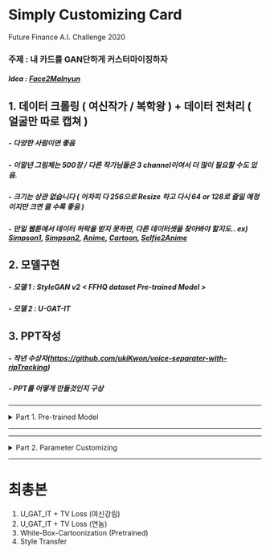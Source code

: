 # Simply Customizing Card
Future Finance A.I. Challenge 2020
### 주제 : 내 카드를 GAN단하게 커스터마이징하자
##### Idea : [Face2Malnyun](https://github.com/bryandlee/malnyun_faces)


## 1. 데이터 크롤링 ( 여신작가 / 복학왕 ) + 데이터 전처리 ( 얼굴만 따로 캡쳐 )
##### - 다양한 사람이면 좋음
##### - 이말년 그림체는 500장 / 다른 작가님들은 3 channel이여서 더 많이 필요할 수도 있음.
##### - 크기는 상관 없습니다 ( 어차피 다 256으로 Resize 하고 다시 64 or 128로 줄일 예정이지만 크면 클 수록 좋음 )
##### - 만일 웹툰에서 데이터 허락을 받지 못하면, 다른 데이터셋을 찾아봐야 할지도.. ex) [Simpson1](https://www.kaggle.com/alexattia/the-simpsons-characters-dataset), [Simpson2](https://www.kaggle.com/kostastokis/simpsons-faces), [Anime](https://www.kaggle.com/splcher/animefacedataset), [Cartoon](https://google.github.io/cartoonset/), [Selfie2Anime](https://www.kaggle.com/arnaud58/selfie2anime)

## 2. 모델구현 
##### - 모델 1 : StyleGAN v2 < FFHQ dataset Pre-trained Model >
##### - 모델 2 : U-GAT-IT


## 3. PPT작성
##### - 작년 수상자(https://github.com/ukiKwon/voice-separater-with-ripTracking)
##### - PPT를 어떻게 만들것인지 구상

------------------------------

<details>
<summary> 
  Part 1. Pre-trained Model  
  </summary>
<div markdown="1">


## 2020.08.16 Review

1. 데이터셋 정리 ( 심슨 데이터셋 / 웹툰 데이터셋 문의 )
2. 모델에 대한 이해
3. GPU서버 대여 ( Ubuntu / GPU 15TFLOPS / Keras, PyTorch / Python)

## 2020.08.17 Review

1. StyleGAN / U-GAT-IT 구현완료 ( 파라미터 튜닝은 조금 살펴봐야됨, 모델 이해 X, FFHQ Pre-trained 모델 확인 )

|Model|Paper|Code|
|:---|:---|:---|
|   U-GAT-IT   | [Paper](https://arxiv.org/pdf/1907.10830.pdf) | [Code](https://github.com/znxlwm/UGATIT-pytorch) |
|   StyleGAN   | [Paper](https://arxiv.org/pdf/1812.04948.pdf) | [Code](https://github.com/rosinality/stylegan2-pytorch) |
| StyleTransfer| [Paper](https://www.cv-foundation.org/openaccess/content_cvpr_2016/papers/Gatys_Image_Style_Transfer_CVPR_2016_paper.pdf) | [Code](https://pytorch.org/tutorials/advanced/neural_style_tutorial.html) |

2. FreezeD / ADA 논문 리뷰

|Method|Paper|Review|
|:---|:---|:---|
| FreezeD(FreezeDiscriminator) | [Paper](https://arxiv.org/pdf/2002.10964.pdf) | Pretrained된 Discriminator의 low-layer을 Freeze시키고 High-layer만 학습시키는 방법 |
| ADA(AdaptiveDataAugmentation) | [Paper](https://research.nvidia.com/sites/default/files/pubs/2020-06_Training-Generative-Adversarial/karras2020-limited-data.pdf )| 5가지 방법으로 Adaptive하게 Data Augmentation하는 방법 논문 p.19-20 참조 |


## 2020.08.18 Review

1. 데이터 수집
2. Docker 시스템 구축


## 2020.08.19 Review

1. U-GAT-IT 모델구조 파악
- Local Discriminator (n_layer = 5) 와 Global Discriminator (n_layer = 7) 으로 (2개의 Discriminator + 1개의 Generator) x 2
- Loss : Adverserial Loss (MSE) + Cycle Loss (MAE) + Identity Loss (MAE) + CAM Loss(Class Activation Map) (BCE) (+ VGG Loss)
- Discriminator에 Spectral Normalization 사용
- CAM (Class Activation Map) : class classification에 영향을 주는 feature map / global adaptive maxpool + global adaptive avgpool
- AdaLIN (Adaptive Layer Instance Normalization) : Instance (channel-wise), Layer (layer-wise) 을 adaptive하게 normalization

2. Dataset 추가
- Selfie2Anime


## 2020.08.20 Review

1. github 세팅 / docker 생성
### -------해야할일-------
2. (지헌)     파이프라인 구성
3. (주성/병지) GAN구조 파악 / DCGAN / ADA / PyTorch tutorial


## 2020.08.21 Review

1. Main 파이프라인 구현 완료
2. 학습중 ( face dataset : [face](https://github.com/JingchunCheng/All-Age-Faces-Dataset)에서 3500개 추출해서 사용중)
3. 하이퍼파라피터 조정중


## 2020.08.22 Review

1. 학습중 - 120K후에 Linear하게 lr->0으로 감소 ( 실수한거 발견 - 210K후에 실험 중단)


## 2020.08.23 Review

1. 학습중
2. Selfie2Anime 데이터셋으로 Pretrained한 모델 발견 ( FreezeD 이용해서 Transfer Learning 해볼 예정 )

## 2020.08.24 Review

1. Dataset 의 문제인지 학습이 잘 안됨
- [ ] Transfer Learning ( FreezeD )
- [ ] Dataset ( Selfie2Anime )
- [ ] ADA 추가


## 2020.08.25 Review

1. 데이터셋 변화( Selfie2Anime ), 모델 감량( 6res -> 4res ), 전처리 추가 -> 학습 잘됨.


## 2020.08.26 Review

1. 이미지 사이즈 증가 -> 96에서 192
2. Cycle Coefficieint, Identity Coefficieint (10,10) -> (15,15)
3. 주성님 서버 받으면 transfer learning 해볼 예정
4. 병지님 인물데이터 받으며 웹툰데이터셋 구성

</div>
</details>


------------------------------
------------------------------

<details>
<summary> 
  Part 2. Parameter Customizing  
  </summary>
<div markdown="1">

## 2020.08.31 Review

1. Transfer Learning 시작 (webtoon dataset) Cycle, Identity -> (10,10), lr = 0.00001
2. AIHub에서 받은 인물 데이터셋은 잠시 기각

## 2020.09.01 Review

1. VGG Loss, TV Loss 추가
2. Transfer / fine-tuning 시작
3. 연놈 데이터 추가.

## 2020.09.06 Review

1. VGG Loss 삭제 -> 이유는 모르겠지만 CAM Loss랑 충돌이 일어나는 것 같음
2. CAM Loss coefficient 2000을 증가
3. Transfer보다 fine-tuning이 더 성능이 잘나오는 거 같음
4. TV Loss : 15, lr = 0.0002

## 2020.09.07 Review
1. White-box-Cartoonization 모델 추가
[paper](https://github.com/SystemErrorWang/White-box-Cartoonization/blob/master/paper/06791.pdf)
[github](https://github.com/SystemErrorWang/White-box-Cartoonization)
2. White-box-Cartoonization 구조 파악 및 정리
3. pretrain된 모델 데이터로 실행이 잘됨. transfer를 통해 추가 학습 필요없다고 판단.

4. Server1 에서 여신강림 mode collapse발생 -> 재학습 (TV Loss : 20, CAM Loss : 1500, lr = 0.0001)
5. Server2 에서 연놈, 학습 잘 되던 중 80epoch 넘어가면서 overfitting 발생

## 2020.09.10 Review
1. 이미지사이즈 256, light=False로 YSGR/YN 두 개 학습.
2. YSGR이미지가 256이고 YN이 192라 YN은 잘 안됨.
3. 서버2에 이미지 사이즈 128, light=False, res_block = 6으로 설정하고 다시 학습중

</div>
</details>


------------------------------

# 최총본
1. U_GAT_IT + TV Loss (여신강림)
2. U_GAT_IT + TV Loss (연놈)
3. White-Box-Cartoonization (Pretrained)
4. Style Transfer


